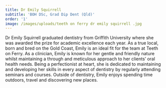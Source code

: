 ```yaml
---
title: Dr Emily Squirrell
subtitle: 'BOH DSc, Grad Dip Dent (Qld)'
order: '1'
image: /images/uploads/teeth on ferry dr emily squirrell .jpg
---
```

Dr Emily Squirrell graduated dentistry from Griffith University where she was awarded the prize for academic excellence each year. As a true local, born and bred on the Gold Coast, Emily is an ideal fit for the team at Teeth on Ferry. As a clinician, Emily is known for her gentle and friendly nature whilst maintaining a through and meticulous approach to her clients’ oral health needs. Being a perfectionist at heart, she is dedicated to maintaining and developing her skills in every aspect of dentistry by regularly attending seminars and courses. Outside of dentistry, Emily enjoys spending time outdoors, travel and discovering new places.
